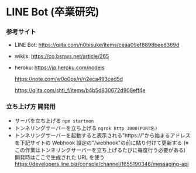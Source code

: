 # LINE Bot (卒業研究)

### 参考サイト

- LINE Bot:
  https://qiita.com/n0bisuke/items/ceaa09ef8898bee8369d
- wikijs:
  https://co.bsnws.net/article/265
- heroku:
  https://jp.heroku.com/nodejs

  https://note.com/w0o0ps/n/n2eca493ced5d

  https://qiita.com/shti_f/items/b4b5d830672d908eff4e

### 立ち上げ方 開発用

- サーバを立ち上げる
  `npm startmon`
- トンネリングサーバーを立ち上げる
  `ngrok http 3000(PORT名)`
- トンネリングサーバーを起動すると表示される"https://"から始まるアドレスを下記サイトの Webhook 設定の"/webhook"の前に貼り付けて更新する
  (※この作業はトンネリングサーバーを立ち上げるたびに毎度行う必要がある) 開発時はここで生成された URL を使う
  https://developers.line.biz/console/channel/1655190346/messaging-api
